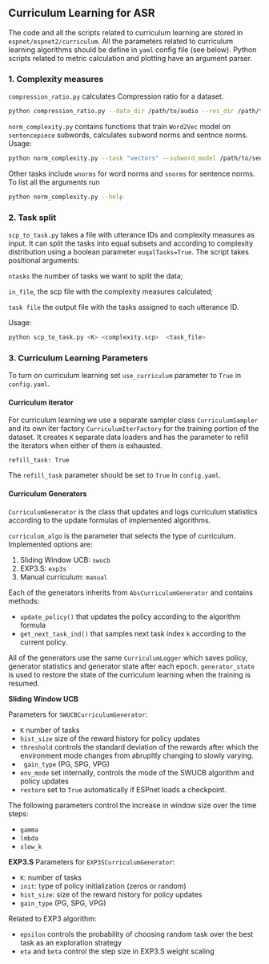 ## Curriculum Learning for ASR

The code and all the scripts related to curriculum learning are stored in `espnet/espnet2/curriculum`. All the parameters related to curriculum learning algorithms should be define in `yaml` config file (see below). Python scripts related to metric calculation and plotting have an argument parser.

### 1. Complexity measures

`compression_ratio.py` calculates Compression ratio for a dataset.

```bash
python compression_ratio.py --data_dir /path/to/audio --res_dir /path/to/cr_file/
```

`norm_complexity.py` contains functions that train `Word2Vec` model on `sentencepiece` subwords, calculates subword norms and sentnce norms. Usage:

```bash
python norm_complexity.py --task "vectors" --subword_model /path/to/sentencepiece/model --text /path/to/transcription/file --save_file /path/to/save/file --sep "\t"
```
Other tasks include `wnorms` for word norms and `snorms` for sentence norms. To list all the arguments run

```bash
python norm_complexity.py --help
```

### 2. Task split

`scp_to_task.py` takes a file with utterance IDs and complexity measures as input. It can split the tasks into equal subsets and according to complexity distribution using a boolean parameter `euqalTasks=True`. The script takes positional arguments: 

`ntasks` the number of tasks we want to split the data;

`in_file`, the scp file with the complexity measures calculated;

`task file` the output file with the tasks assigned to each utterance ID.

Usage:

```bash
python scp_to_task.py <K> <complexity.scp>  <task_file>
```
### 3. Curriculum Learning Parameters
To turn on curriculum learning set `use_curriculum` parameter to `True` in `config.yaml`.
#### Curriculum iterator

For curriculum learning we use a separate sampler class `CurriculumSampler` and its own iter factory `CurriculumIterFactory` for the training portion of the dataset. It creates `K` separate data loaders and has the parameter to refill the iterators when either of them is exhausted. 

```
refill_task: True
```
The `refill_task` parameter should be set to `True` in `config.yaml`.

#### Curriculum Generators
`CurriculumGenerator` is the class that updates and logs curriculum statistics according to the update formulas of implemented algorithms.

`curriculum_algo` is the parameter that selects the type of curriculum. Implemented options are:
1. Sliding Window UCB: `swucb`
2. EXP3.S: `exp3s`
3. Manual curriculum: `manual`

Each of the generators inherits from `AbsCurriculumGenerator` and contains methods:
* `update_policy()` that updates the policy according to the algorithm formula 
* `get_next_task_ind()` that samples next task index `k` according to the current policy.

All of the generators use the same `CurriculumLogger` which saves policy, generator statistics and generator state after each epoch. `generator_state` is used to restore the state of the curriculum learning when the training is resumed.

**Sliding Window UCB**

Parameters for `SWUCBCurriculumGenerator`:

* `K` number of tasks
* `hist_size` size of the reward history for policy updates
* `threshold` controls the standard deviation of the rewards after which the environment mode changes from abrupltly changing to slowly varying.
* ` gain_type` (PG, SPG, VPG)
* `env_mode` set internally, controls the mode of the SWUCB algorithm and policy updates
* `restore` set to `True` automatically if ESPnet loads a checkpoint.

The following parameters control the increase in window size over the time steps:

* `gamma`
* `lmbda`
* `slow_k`

**EXP3.S**
Parameters for `EXP3SCurriculumGenerator`:

* `K`: number of tasks
* `init`: type of policy initialization (zeros or random)
* `hist_size`: size of the reward history for policy updates
* `gain_type` (PG, SPG, VPG)

Related to EXP3 algorithm:
* `epsilon` controls the probability of choosing random task over the best task as an exploration strategy
* `eta` and `beta` control the step size in EXP3.S weight scaling